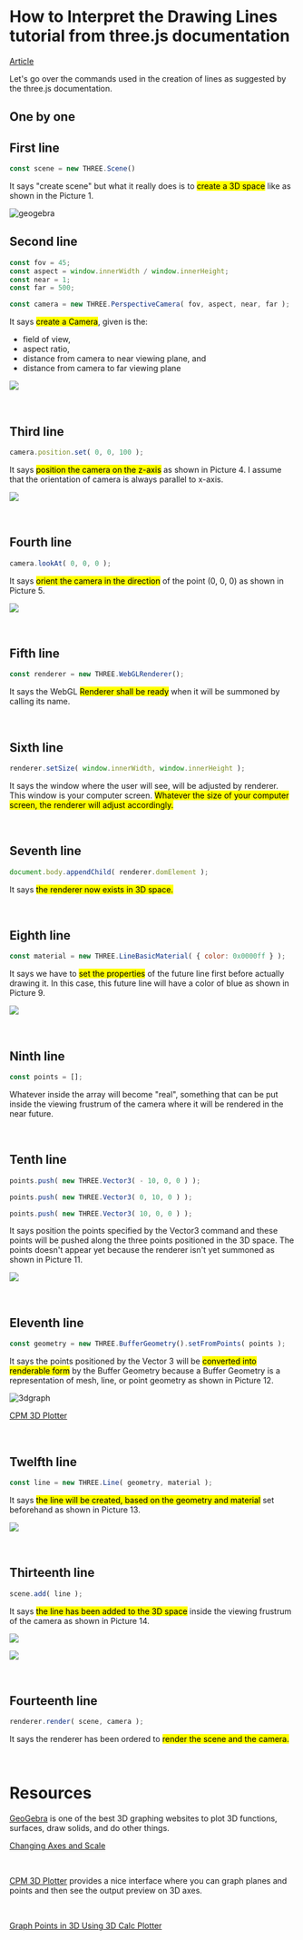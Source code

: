 # How to Interpret the Drawing Lines tutorial from three.js documentation

[Article](https://stackoverflow.com/questions/73210565/how-to-interpret-the-drawing-lines-tutorial-from-three-js-documentation)

Let's go over the commands used in the creation of lines as suggested by the three.js documentation.

## One by one

## First line

```js
const scene = new THREE.Scene()
```

It says "create scene" but what it really does is to <mark>create a 3D space</mark> like as shown in the Picture 1.

![geogebra](geogebra.png)
<br>

## Second line

```js
const fov = 45;
const aspect = window.innerWidth / window.innerHeight;
const near = 1;
const far = 500;

const camera = new THREE.PerspectiveCamera( fov, aspect, near, far );
```

It says <mark>create a Camera</mark>, given is the:

- field of view, 
- aspect ratio, 
- distance from camera to near viewing plane, and 
- distance from camera to far viewing plane

![](https://i.stack.imgur.com/9ytrv.jpg)

<br>

## Third line

```js
camera.position.set( 0, 0, 100 );
```

It says <mark>position the camera on the z-axis</mark> as shown in Picture 4. I assume that the orientation of camera is always parallel to x-axis.

![](https://i.stack.imgur.com/jCkIh.png)

<br>

## Fourth line

```js
camera.lookAt( 0, 0, 0 );
```

It says <mark>orient the camera in the direction</mark> of the point (0, 0, 0) as shown in Picture 5.

![](https://i.stack.imgur.com/m1YIV.jpg)

<br>

## Fifth line

```js
const renderer = new THREE.WebGLRenderer();
```

It says the WebGL <mark>Renderer shall be ready</mark> when it will be summoned by calling its name.

<br>

## Sixth line

```js
renderer.setSize( window.innerWidth, window.innerHeight );
```

It says the window where the user will see, will be adjusted by renderer. This window is your computer screen. <mark>Whatever the size of your computer screen, the renderer will adjust accordingly.</mark>

<br>

## Seventh line

```js
document.body.appendChild( renderer.domElement );
```

It says <mark>the renderer now exists in 3D space.</mark>

<br>

## Eighth line

```js
const material = new THREE.LineBasicMaterial( { color: 0x0000ff } );
```

It says we have to <mark>set the properties</mark> of the future line first before actually drawing it. In this case, this future line will have a color of blue as shown in Picture 9.

![](https://i.stack.imgur.com/fiPeA.png)

<br>

## Ninth line

```js
const points = [];
```

Whatever inside the array will become "real", something that can be put inside the viewing frustrum of the camera where it will be rendered in the near future.

<br>

## Tenth line

```js
points.push( new THREE.Vector3( - 10, 0, 0 ) );

points.push( new THREE.Vector3( 0, 10, 0 ) );

points.push( new THREE.Vector3( 10, 0, 0 ) );
```

It says position the points specified by the Vector3 command and these points will be pushed along the three points positioned in the 3D space. The points doesn't appear yet because the renderer isn't yet summoned as shown in Picture 11.

![](https://i.stack.imgur.com/3EQy5.png)

<br>

## Eleventh line

```js
const geometry = new THREE.BufferGeometry().setFromPoints( points );
```

It says the points positioned by the Vector 3 will be <mark>converted into renderable form</mark> by the Buffer Geometry because a Buffer Geometry is a representation of mesh, line, or point geometry as shown in Picture 12.

![3dgraph](3dgraph.png)

[CPM 3D Plotter](https://technology.cpm.org/general/3dgraph/)

<br>

## Twelfth line

```js
const line = new THREE.Line( geometry, material );
```

It says <mark>the line will be created, based on the geometry and material</mark> set beforehand as shown in Picture 13.

![](https://i.stack.imgur.com/9k3CW.png)

<br>

## Thirteenth line

```js
scene.add( line );
```

It says <mark>the line has been added to the 3D space</mark> inside the viewing frustrum of the camera as shown in Picture 14.

![](cpk2G.jpg)

![](2022-09-14.png)

<br>

## Fourteenth line

```js
renderer.render( scene, camera );
```

It says the renderer has been ordered to <mark>render the scene and the camera.</mark>

<br>

# Resources

<!--https://www.ilovefreesoftware.com/06/featured/online-3d-graphing-free-websites.html-->

[GeoGebra](https://www.geogebra.org/3d?lang=en) is one of the best 3D graphing websites to plot 3D functions, surfaces, draw solids, and do other things.

[Changing Axes and Scale](https://www.geogebra.org/m/hhMY7dDj)

<br>

[CPM 3D Plotter](https://technology.cpm.org/general/3dgraph/) provides a nice interface where you can graph planes and points and then see the output preview on 3D axes.

<br>

[Graph Points in 3D Using 3D Calc Plotter](https://youtu.be/HWOMz3eHE7Q)
